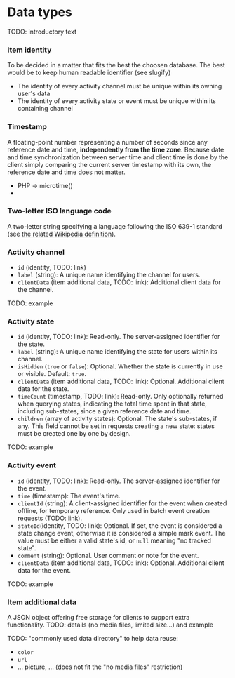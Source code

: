 # Data types

TODO: introductory text

### Item identity

To be decided in a matter that fits the best the choosen database.
The best would be to keep human readable identifier (see slugify)

* The identity of every activity channel must be unique within its owning user's data
* The identity of every activity state or event must be unique within its containing channel


### Timestamp

A floating-point number representing a number of seconds since any reference date and time, **independently from the time zone**. Because date and time synchronization between server time and client time is done by the client simply comparing the current server timestamp with its own, the reference date and time does not matter.

* PHP -> microtime()
* 

### Two-letter ISO language code

A two-letter string specifying a language following the ISO 639-1 standard (see [the related Wikipedia definition](http://en.wikipedia.org/wiki/ISO_639-1)).


### Activity channel

* `id` (identity, TODO: link)
* `label` (string): A unique name identifying the channel for users.
* `clientData` (item additional data, TODO: link): Additional client data for the channel.

TODO: example

### Activity state

* `id` (identity, TODO: link): Read-only. The server-assigned identifier for the state.
* `label` (string): A unique name identifying the state for users within its channel.
*  `isHidden` (`true` or `false`): Optional. Whether the state is currently in use or visible. Default: `true`.
* `clientData` (item additional data, TODO: link):  Optional. Additional client data for the state.
* `timeCount` (timestamp, TODO: link): Read-only. Only optionally returned when querying states, indicating the total time spent in that state, including sub-states, since a given reference date and time.
* `children` (array of activity states): Optional. The state's sub-states, if any. This field cannot be set in requests creating a new state: states must be created one by one by design.

TODO: example

### Activity event

* `id` (identity, TODO: link): Read-only. The server-assigned identifier for the event.
* `time` (timestamp): The event's time.
* `clientId` (string): A client-assigned identifier for the event when created offline, for temporary reference. Only used in batch event creation requests (TODO: link).
* `stateId`(identity, TODO: link): Optional. If set, the event is considered a state change event, otherwise it is considered a simple mark event. The value must be either a valid state's id, or `null` meaning "no tracked state".
* `comment` (string): Optional. User comment or note for the event.
* `clientData` (item additional data, TODO: link):  Optional. Additional client data for the event.

TODO: example

### Item additional data

A JSON object offering free storage for clients to support extra functionality. TODO: details (no media files, limited size...) and example

TODO: "commonly used data directory" to help data reuse:

* `color`
* `url`
* ... picture, ... (does not fit the "no media files" restriction)
